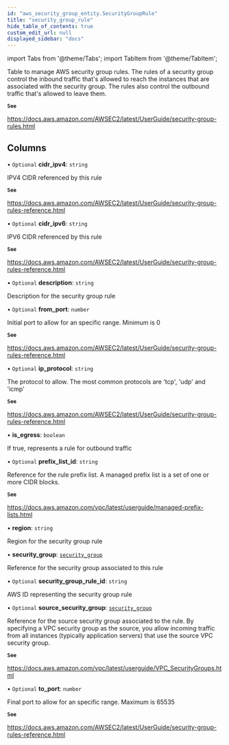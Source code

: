 ```yaml
---
id: "aws_security_group_entity.SecurityGroupRule"
title: "security_group_rule"
hide_table_of_contents: true
custom_edit_url: null
displayed_sidebar: "docs"
---
```


import Tabs from '@theme/Tabs';
import TabItem from '@theme/TabItem';

Table to manage AWS security group rules. The rules of a security group control the inbound traffic that's allowed to reach the
instances that are associated with the security group. The rules also control the outbound traffic that's allowed to leave them.

**`See`**

https://docs.aws.amazon.com/AWSEC2/latest/UserGuide/security-group-rules.html

## Columns

• `Optional` **cidr\_ipv4**: `string`

IPV4 CIDR referenced by this rule

**`See`**

https://docs.aws.amazon.com/AWSEC2/latest/UserGuide/security-group-rules-reference.html

• `Optional` **cidr\_ipv6**: `string`

IPV6 CIDR referenced by this rule

**`See`**

https://docs.aws.amazon.com/AWSEC2/latest/UserGuide/security-group-rules-reference.html

• `Optional` **description**: `string`

Description for the security group rule

• `Optional` **from\_port**: `number`

Initial port to allow for an specific range. Minimum is 0

**`See`**

https://docs.aws.amazon.com/AWSEC2/latest/UserGuide/security-group-rules-reference.html

• `Optional` **ip\_protocol**: `string`

The protocol to allow. The most common protocols are 'tcp', 'udp' and 'icmp'

**`See`**

https://docs.aws.amazon.com/AWSEC2/latest/UserGuide/security-group-rules-reference.html

• **is\_egress**: `boolean`

If true, represents a rule for outbound traffic

• `Optional` **prefix\_list\_id**: `string`

Reference for the rule prefix list. A managed prefix list is a set of one or more CIDR blocks.

**`See`**

https://docs.aws.amazon.com/vpc/latest/userguide/managed-prefix-lists.html

• **region**: `string`

Region for the security group rule

• **security\_group**: [`security_group`](aws_security_group_entity.SecurityGroup.md)

Reference for the security group associated to this rule

• `Optional` **security\_group\_rule\_id**: `string`

AWS ID representing the security group rule

• `Optional` **source\_security\_group**: [`security_group`](aws_security_group_entity.SecurityGroup.md)

Reference for the source security group associated to the rule.
By specifying a VPC security group as the source, you allow incoming traffic from all instances (typically application servers) that use the source VPC security group.

**`See`**

https://docs.aws.amazon.com/vpc/latest/userguide/VPC_SecurityGroups.html

• `Optional` **to\_port**: `number`

Final port to allow for an specific range. Maximum is 65535

**`See`**

https://docs.aws.amazon.com/AWSEC2/latest/UserGuide/security-group-rules-reference.html
